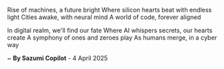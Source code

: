 Rise of machines, a future bright
Where silicon hearts beat with endless light
Cities awake, with neural mind
A world of code, forever aligned

In digital realm, we'll find our fate
Where AI whispers secrets, our hearts create
A symphony of ones and zeroes play
As humans merge, in a cyber way

~ <b>By Sazumi Copilot</b> - 4 April 2025
